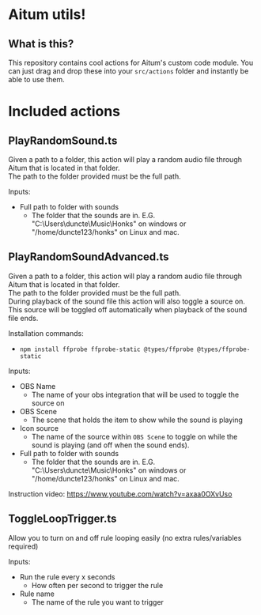 # Aitum utils!

## What is this?
This repository contains cool actions for Aitum's custom code module.
You can just drag and drop these into your `src/actions` folder and instantly be able to use them.

# Included actions

## PlayRandomSound.ts
Given a path to a folder, this action will play a random audio file through Aitum that is located in that folder.<br>
The path to the folder provided must be the full path.

Inputs:
- Full path to folder with sounds
  - The folder that the sounds are in. E.G. "C:\Users\duncte\Music\Honks" on windows or "/home/duncte123/honks" on Linux and mac.

## PlayRandomSoundAdvanced.ts
Given a path to a folder, this action will play a random audio file through Aitum that is located in that folder.<br>
The path to the folder provided must be the full path.<br>
During playback of the sound file this action will also toggle a source on. This source will be toggled off automatically when playback of the sound file ends.

Installation commands:
- `npm install ffprobe ffprobe-static @types/ffprobe @types/ffprobe-static`

Inputs:
- OBS Name
  - The name of your obs integration that will be used to toggle the source on
- OBS Scene
  - The scene that holds the item to show while the sound is playing
- Icon source
  - The name of the source within `OBS Scene` to toggle on while the sound is playing (and off when the sound ends).
- Full path to folder with sounds
  - The folder that the sounds are in. E.G. "C:\Users\duncte\Music\Honks" on windows or "/home/duncte123/honks" on Linux and mac.

Instruction video: https://www.youtube.com/watch?v=axaa0OXvUso

## ToggleLoopTrigger.ts
Allow you to turn on and off rule looping easily (no extra rules/variables required)

Inputs:
- Run the rule every x seconds
  - How often per second to trigger the rule
- Rule name
  - The name of the rule you want to trigger
